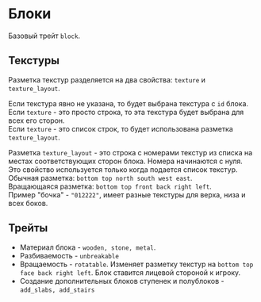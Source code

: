 # Блоки
Базовый трейт `block`.

## Текстуры
Разметка текстур разделяется на два свойства: `texture` и `texture_layout`.

Если текстура явно не указана, то будет выбрана текстура с `id` блока.  
Если `texture` - это просто строка, то эта текстура будет выбрана для всех его сторон.  
Если `texture` - это список строк, то будет использована разметка `texture_layout`.

Разметка `texture_layout` - это строка с номерами текстур из списка на местах соответствующих сторон блока. Номера начинаются с нуля.  
Это свойство используется только когда подается список текстур.  
Обычная разметка: `bottom top north south west east`.  
Вращающаяся разметка: `bottom top front back right left`.  
Пример "бочка" - `"012222"`, имеет разные текстуры для верха, низа и всех боков.

## Трейты
- Материал блока - `wooden, stone, metal`.
- Разбиваемость - `unbreakable`
- Вращаемость - `rotatable`. Изменяет разметку текстур на `bottom top face back right left`. Блок ставится лицевой стороной к игроку.
- Создание дополнительных блоков ступенек и полублоков - `add_slabs, add_stairs`
